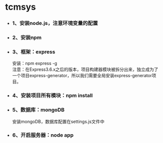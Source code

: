 <h1>tcmsys</h1>
<ul>
<li><h3>1、安装node.js，注意环境变量的配置</h3></li>
<li><h3>2、安装npm</h3></li>
<li><h3>3、框架：express</h3>
安装：npm express -g<br/ >
注意：在Express3.6.x之后的版本，项目构建器模块被拆分出来，独立成为了一个项目express-generator，所以我们需要全局安装express-generator项目。</li>
<li><h3>4、安装项目所有模块：npm install</h3></li>
<li><h3>5、数据库：mongoDB</h3>
安装mongoDB，数据库配置在settings.js文件中</li>
<li><h3>6、开启服务器：node app</h3></li>
</ul>
